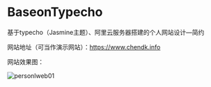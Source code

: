 # BaseonTypecho
基于typecho（Jasmine主题）、阿里云服务器搭建的个人网站设计—简约

网站地址（可当作演示网站）：https://www.chendk.info

网站效果图：


![personlweb01](https://github.com/user-attachments/assets/60ae7992-5541-4f8c-8612-cd5a8daa634d)
